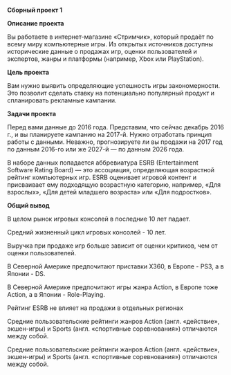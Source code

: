 <b>Сборный проект 1</b>

<b>Описание проекта</b>

Вы работаете в интернет-магазине «Стримчик», который продаёт по всему миру компьютерные игры. Из открытых источников доступны исторические данные о продажах игр, оценки пользователей и экспертов, жанры и платформы (например, Xbox или PlayStation).

<b>Цель проекта</b>

Вам нужно выявить определяющие успешность игры закономерности. Это позволит сделать ставку на потенциально популярный продукт и спланировать рекламные кампании.

<b>Задачи проекта</b>

Перед вами данные до 2016 года. Представим, что сейчас декабрь 2016 г., и вы планируете кампанию на 2017-й. Нужно отработать принцип работы с данными. Неважно, прогнозируете ли вы продажи на 2017 год по данным 2016-го или же 2027-й — по данным 2026 года.

В наборе данных попадается аббревиатура ESRB (Entertainment Software Rating Board) — это ассоциация, определяющая возрастной рейтинг компьютерных игр. ESRB оценивает игровой контент и присваивает ему подходящую возрастную категорию, например, «Для взрослых», «Для детей младшего возраста» или «Для подростков».

<b>Общий вывод</b>

В целом рынок игровых консолей в последние 10 лет падает.

Средний жизненный цикл игровых консолей - 10 лет.

Выручка при продаже игр больше зависит от оценки критиков, чем от оценки пользователей.

В Северной Америке предпочитают приставки X360, в Европе - PS3, а в Японии - DS.

В Северной Америке предпочитают игры жанра Action, в Европе тоже Action, а в Японии - Role-Playing.

Рейтинг ESRB не влияет на продажи в отдельных регионах

Средние пользовательские рейтинги жанров Action (англ. «действие», экшен-игры) и Sports (англ. «спортивные соревнования») отличаются между собой.

Средние пользовательские рейтинги жанров Action (англ. «действие», экшен-игры) и Sports (англ. «спортивные соревнования») отличаются между собой.

